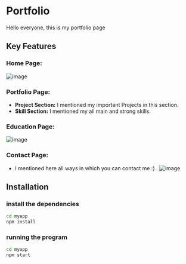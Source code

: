 # Portfolio
Hello everyone, this is my portfolio page
## Key Features
### Home Page:
![image](https://github.com/Sumitkb21/Assignment_2_ACA/assets/101947627/92e0cf66-ffd3-4759-8d46-c0bca37d2eef)

### Portfolio Page:
- **Project Section:** I mentioned my important Projects in this section.
- **Skill Section:** I mentioned my all main and strong skills.
### Education Page:
![image](https://github.com/Sumitkb21/Assignment_2_ACA/assets/101947627/59bb09c4-b8ac-46c1-a61a-8eaaadffd8e7)
### Contact Page:
- I mentioned here all ways in which you can contact me :) .
![image](https://github.com/Sumitkb21/Assignment_2_ACA/assets/101947627/7f90c3c4-d349-4865-bb9d-b5b3a34bfe60)

## Installation 
### install the dependencies
```bash
cd myapp
npm install
```
### running the program
```bash
cd myapp
npm start
```


